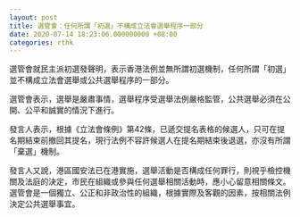 ```yaml
---
layout: post
title: 選管會：任何所謂「初選」不構成立法會選舉程序一部分
date: 2020-07-14 18:23:06.000000000 +08:00
categories: rthk
---
```


選管會就民主派初選發聲明，表示香港法例並無所謂初選機制，任何所謂「初選」並不構成立法會選舉或公共選舉程序的一部分。

選管會表示，選舉是嚴肅事情，選舉程序受選舉法例嚴格監管，公共選舉必須在公開、公平和誠實的情況下進行。

發言人表示，根據《立法會條例》第42條，已遞交提名表格的候選人，只可在提名期結束前撤回其提名，現行法例不容許候選人在提名期結束後退選，亦沒有所謂「棄選」機制。

發言人又說，港區國安法已在港實施，選舉活動是否構成任何罪行，則視乎檢控機關及法庭的決定，市民在組織或參與任何選舉相關活動時，應小心留意相關條文。選管會是一個獨立、公正和非政治性的組織，根據實際及客觀的因素，按相關法例決定公共選舉事宜。
